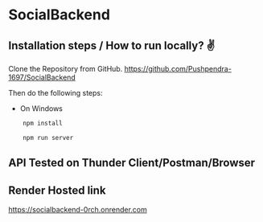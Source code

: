 # SocialBackend

## Installation steps / How to run locally? ✌️

Clone the Repository from GitHub.
https://github.com/Pushpendra-1697/SocialBackend

Then do the following steps:

- On Windows

```bash
    npm install
```

```bash
    npm run server
```
## API Tested on Thunder Client/Postman/Browser

## Render Hosted link
https://socialbackend-0rch.onrender.com


